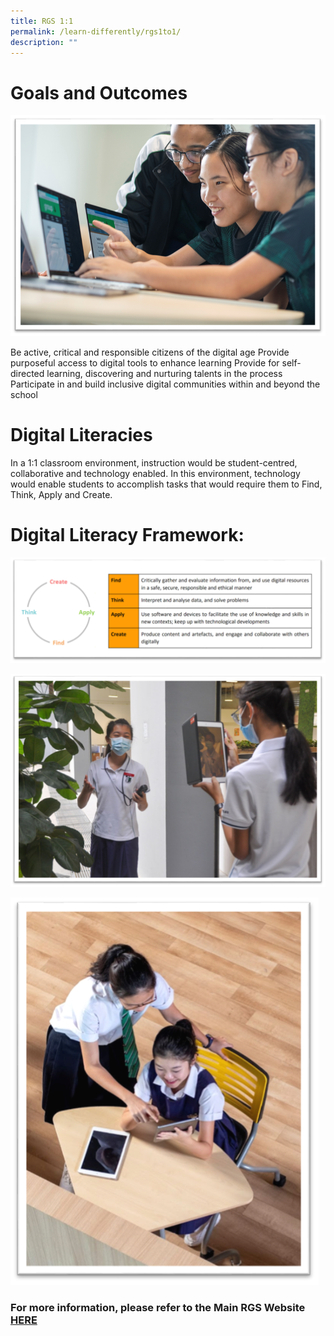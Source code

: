 ```yaml
---
title: RGS 1:1
permalink: /learn-differently/rgs1to1/
description: ""
---
```

# Goals and Outcomes
![](/images/rgs%201-1%20(1).png)

Be active, critical and responsible citizens of the digital age
Provide purposeful access to digital tools to enhance learning
Provide for self-directed learning, discovering and nurturing talents in the process
Participate in and build inclusive digital communities within and beyond the school

# Digital Literacies
In a 1:1 classroom environment, instruction would be student-centred, collaborative and technology enabled. In this environment, technology would enable students to accomplish tasks that would require them to Find, Think, Apply and Create.

# Digital Literacy Framework:
![](/images/digital%20literacy%20framework%20(1).png)

![](/images/digital%20literacy_2%20(1).png)

![](/images/digital%20literacy_1%20(1).png)

### For more information, please refer to the Main RGS Website  [HERE](https://www.rgs.edu.sg/programmes/RGS-1-1/rgs/)